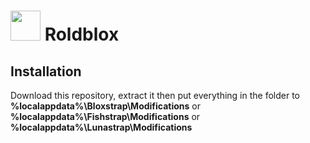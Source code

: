 # <img src="https://github.com/pizzaboxer/bloxstrap/raw/main/Images/Bloxstrap.png" width="48"/> Roldblox

## Installation
Download this repository, extract it then put everything in the folder to **%localappdata%\Bloxstrap\Modifications** or **%localappdata%\Fishstrap\Modifications** or **%localappdata%\Lunastrap\Modifications**